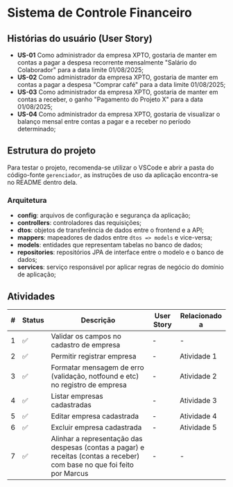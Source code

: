 # Sistema de Controle Financeiro

## Histórias do usuário (User Story)

* **US-01** Como administrador da empresa XPTO, gostaria de manter em contas a pagar a despesa recorrente mensalmente "Salário do Colaborador" para a data limite 01/08/2025;
* **US-02** Como administrador da empresa XPTO, gostaria de manter em contas a pagar a despesa "Comprar café" para a data limite 01/08/2025;
* **US-03** Como administrador da empresa XPTO, gostaria de manter em contas a receber, o ganho "Pagamento do Projeto X" para a data 01/08/2025;
* **US-04** Como administrador da empresa XPTO, gostaria de visualizar o balanço mensal entre contas a pagar e a receber no período determinado;

## Estrutura do projeto

Para testar o projeto, recomenda-se utilizar o VSCode e abrir a pasta do código-fonte `gerenciador`, as instruções de uso da aplicação encontra-se no README dentro dela.

### Arquitetura

* **config**: arquivos de configuração e segurança da aplicação;
* **controllers**: controladores das requisições;
* **dtos**: objetos de transferência de dados entre o frontend e a API;
* **mappers**: mapeadores de dados entre `dtos => models` e vice-versa;
* **models**: entidades que representam tabelas no banco de dados;
* **repositories**: repositórios JPA de interface entre o modelo e o banco de dados;
* **services**: serviço responsável por aplicar regras de negócio do domínio de aplicação;

## Atividades

| # | Status                | Descrição                                                                                                                | User Story | Relacionado a |
|---|-----------------------|--------------------------------------------------------------------------------------------------------------------------|------------|---------------|
| 1 | :white_check_mark:    | Validar os campos no cadastro de empresa                                                                                 | -          | -             |
| 2 | :white_check_mark:    | Permitir registrar empresa                                                                                               | -          | Atividade 1   |
| 3 | :white_check_mark: | Formatar mensagem de erro (validação, notfound e etc) no registro de empresa                                             | -          | Atividade 2   |
| 4 | :white_check_mark: | Listar empresas cadastradas                                                                                              | -          | Atividade 3   |
| 5 | :white_check_mark: | Editar empresa cadastrada                                                                                                | -          | Atividade 4   |
| 6 | :white_check_mark: | Excluir empresa cadastrada                                                                                               | -          | Atividade 5   |
| 7 | :white_check_mark: | Alinhar a representação das despesas (contas a pagar) e receitas (contas a receber) com base no que foi feito por Marcus | -          | -             |
